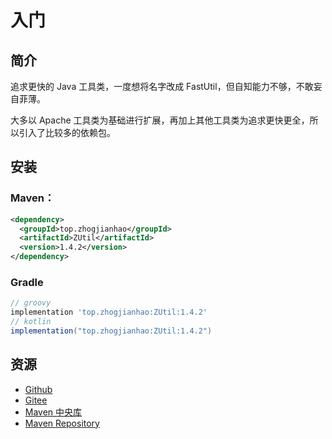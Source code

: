 # 入门

## 简介

追求更快的 Java 工具类，一度想将名字改成 FastUtil，但自知能力不够，不敢妄自菲薄。

大多以 Apache 工具类为基础进行扩展，再加上其他工具类为追求更快更全，所以引入了比较多的依赖包。

## 安装

### Maven：

```xml
<dependency>
  <groupId>top.zhogjianhao</groupId>
  <artifactId>ZUtil</artifactId>
  <version>1.4.2</version>
</dependency>
```

### Gradle

```groovy
// groovy
implementation 'top.zhogjianhao:ZUtil:1.4.2'
// kotlin
implementation("top.zhogjianhao:ZUtil:1.4.2")
```
## 资源

* [Github](https://github.com/duanluan/ZUtil)
* [Gitee](https://gitee.com/duanluan/ZUtil)
* [Maven 中央库](https://search.maven.org/artifact/top.zhogjianhao/ZUtil)
* [Maven Repository](https://mvnrepository.com/artifact/top.zhogjianhao/ZUtil)
